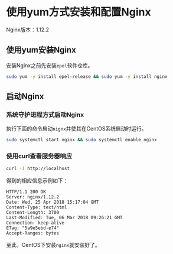# 使用yum方式安装和配置Nginx

Nginx版本：1.12.2

## 使用yum安装Nginx

安装Nginx之前先安装`epel`软件仓库。

```bash
sudo yum -y install epel-release && sudo yum -y install nginx
```

## 启动Nginx

### 系统守护进程方式启动Nginx

执行下面的命令启动`nignx`并使其在CentOS系统启动时运行。

```bash
sudo systemctl start nginx && sudo systemctl enable nginx
```

### 使用curl查看服务器响应

```bash
curl -I http://localhost
```

得到的相应信息示例如下：

```text
HTTP/1.1 200 OK
Server: nginx/1.12.2
Date: Wed, 25 Apr 2018 15:17:04 GMT
Content-Type: text/html
Content-Length: 3700
Last-Modified: Tue, 06 Mar 2018 09:26:21 GMT
Connection: keep-alive
ETag: "5a9e5ebd-e74"
Accept-Ranges: bytes
```

至此，CentOS下安装`nginx`就安装好了。
